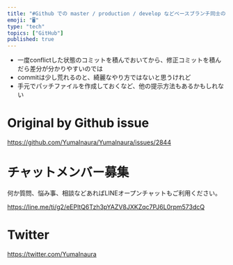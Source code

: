 ```yaml
---
title: "#Github での master / production / develop などベースブランチ同士の merge で、どんな conf"
emoji: "🖥"
type: "tech"
topics: ["GitHub"]
published: true
---
```


-  一度conflictした状態のコミットを積んでおいてから、修正コミットを積んだら差分が分かりやすいのでは
-  commitは少し荒れるのと、綺麗なやり方ではないと思うけれど
-  手元でパッチファイルを作成しておくなど、他の提示方法もあるかもしれない

# Original by Github issue

https://github.com/YumaInaura/YumaInaura/issues/2844








<!-- Update From Qiita API -->

# チャットメンバー募集


何か質問、悩み事、相談などあればLINEオープンチャットもご利用ください。

https://line.me/ti/g2/eEPltQ6Tzh3pYAZV8JXKZqc7PJ6L0rpm573dcQ





# Twitter


https://twitter.com/YumaInaura


<!-- Update From Qiita API -->


